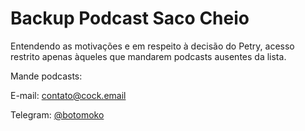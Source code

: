 # Backup Podcast Saco Cheio

Entendendo as motivações e em respeito à decisão do Petry, acesso restrito apenas àqueles que mandarem podcasts ausentes da lista.

Mande podcasts:

E-mail: [contato@cock.email](mailto:contato@cock.email)

Telegram: [@botomoko](https://t.me/botomoko)
